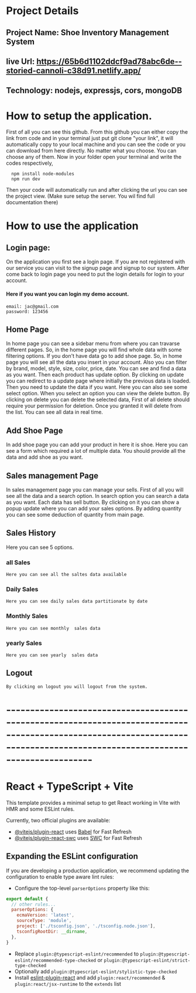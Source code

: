 
# Project Details
 ## Project Name: Shoe Inventory Management System
 ## live Url: https://65b6d1102ddcf9ad78abc6de--storied-cannoli-c38d91.netlify.app/
 ## Technology: nodejs, expressjs, cors, mongoDB

# How to setup the application.

First of all you can see this github. From this github you can either copy the link from code and in your terminal just put git clone "your link", it will automatically copy to your local machine and you can see the code or you can download from here directly. 
No matter what you choose. You can choose any of them. Now in your folder open your terminal and write the codes respectively,
```
  npm install node-modules
  npm run dev
```
Then your code will automatically run and after clicking the url you can see the project view. (Make sure setup the server. You wil find full documentation there)


# How to use the application

## Login page:
  On the application you first see a login page. If you are not registered with our service you can visit  to the signup page and signup to our system. After come back to login page you need to put the login details for login to your account.

  #### Here if you want you can login my demo account.
  ```
  email: jac@gmail.com
  password: 123456
```

## Home Page

In home page you can see a sidebar menu from where you can travarse different pages. So, in the home page you will find whole data with some filtering options. If you don't have data go to add shoe page.
So, in home page you will see all the data you insert in your account. Also you can filter by brand, model, style, size, color, price, date. You can see and find a data as you want. 
Then each product has update option. By clicking on update you can  redirect to a update page where initially the previous data is loaded. Then you need to update the data if you want.
Here you can also see some select option. When you select an option you can view the delete button. By clicking on delete you can delete the selected data, First of all delete should require your permission for deletion. Once you granted it will delete from the list. 
You can  see all data in real time.

## Add Shoe Page
In add shoe page you can add your product in here it is shoe. Here you can see a form which required a lot of multiple data. You should provide all the data and add shoe as you want.


## Sales management Page
In sales management page you can manage your sells. First of all you will see all the data and a search option. In search option you can search a data as you want. Each data has sell button. By clicking on it you can show a popup update where you can add your sales options. By adding quantity you can see some deduction of quantity from main page.

## Sales History

Here you can see 5 options. 
### all Sales
```Here you can see all the saltes data available```

### Daily Sales
```Here you can see daily sales data partitionate by date```
### Monthly Sales
```Here you can see monthly  sales data```
### yearly Sales
```Here you can see yearly  sales data```
## Logout
```By clicking on logout you will logout from the system.```

# --------------------------------------------------------------------------------------------------------------------------------------------------------------------------
# React + TypeScript + Vite

This template provides a minimal setup to get React working in Vite with HMR and some ESLint rules.

Currently, two official plugins are available:

- [@vitejs/plugin-react](https://github.com/vitejs/vite-plugin-react/blob/main/packages/plugin-react/README.md) uses [Babel](https://babeljs.io/) for Fast Refresh
- [@vitejs/plugin-react-swc](https://github.com/vitejs/vite-plugin-react-swc) uses [SWC](https://swc.rs/) for Fast Refresh

## Expanding the ESLint configuration

If you are developing a production application, we recommend updating the configuration to enable type aware lint rules:

- Configure the top-level `parserOptions` property like this:

```js
export default {
  // other rules...
  parserOptions: {
    ecmaVersion: 'latest',
    sourceType: 'module',
    project: ['./tsconfig.json', './tsconfig.node.json'],
    tsconfigRootDir: __dirname,
  },
}
```

- Replace `plugin:@typescript-eslint/recommended` to `plugin:@typescript-eslint/recommended-type-checked` or `plugin:@typescript-eslint/strict-type-checked`
- Optionally add `plugin:@typescript-eslint/stylistic-type-checked`
- Install [eslint-plugin-react](https://github.com/jsx-eslint/eslint-plugin-react) and add `plugin:react/recommended` & `plugin:react/jsx-runtime` to the `extends` list
